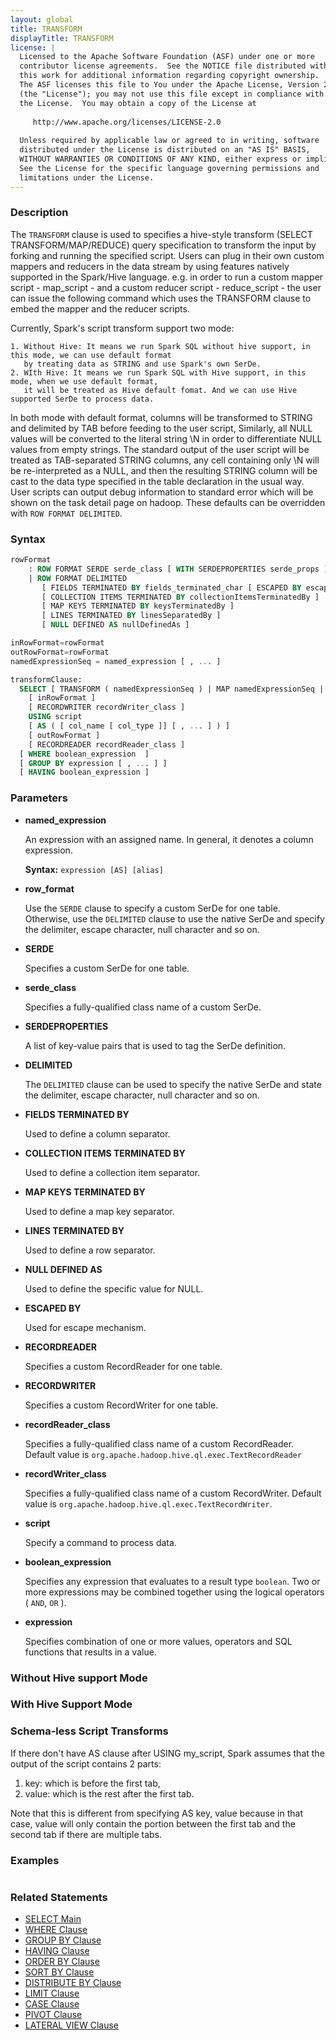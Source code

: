 ```yaml
---
layout: global
title: TRANSFORM
displayTitle: TRANSFORM
license: |
  Licensed to the Apache Software Foundation (ASF) under one or more
  contributor license agreements.  See the NOTICE file distributed with
  this work for additional information regarding copyright ownership.
  The ASF licenses this file to You under the Apache License, Version 2.0
  (the "License"); you may not use this file except in compliance with
  the License.  You may obtain a copy of the License at
 
     http://www.apache.org/licenses/LICENSE-2.0
 
  Unless required by applicable law or agreed to in writing, software
  distributed under the License is distributed on an "AS IS" BASIS,
  WITHOUT WARRANTIES OR CONDITIONS OF ANY KIND, either express or implied.
  See the License for the specific language governing permissions and
  limitations under the License.
---
```


### Description

The `TRANSFORM` clause is used to specifies a hive-style transform (SELECT TRANSFORM/MAP/REDUCE)
query specification to transform the input by forking and running the specified script. Users can
plug in their own custom mappers and reducers in the data stream by using features natively supported
in the Spark/Hive language. e.g. in order to run a custom mapper script - map_script - and a custom
reducer script - reduce_script - the user can issue the following command which uses the TRANSFORM
clause to embed the mapper and the reducer scripts.

Currently, Spark's script transform support two mode:

    1. Without Hive: It means we run Spark SQL without hive support, in this mode, we can use default format 
       by treating data as STRING and use Spark's own SerDe.
    2. WIth Hive: It means we run Spark SQL with Hive support, in this mode, when we use default format, 
       it will be treated as Hive default fomat. And we can use Hive supported SerDe to process data.

In both mode with default format, columns will be transformed to STRING and delimited by TAB before feeding
to the user script, Similarly, all NULL values will be converted to the literal string \N in order to
differentiate NULL values from empty strings. The standard output of the user script will be treated as
TAB-separated STRING columns, any cell containing only \N will be re-interpreted as a NULL, and then the
resulting STRING column will be cast to the data type specified in the table declaration in the usual way.
User scripts can output debug information to standard error which will be shown on the task detail page on hadoop.
These defaults can be overridden with `ROW FORMAT DELIMITED`.

### Syntax

```sql
rowFormat
    : ROW FORMAT SERDE serde_class [ WITH SERDEPROPERTIES serde_props ]
    | ROW FORMAT DELIMITED
       [ FIELDS TERMINATED BY fields_terminated_char [ ESCAPED BY escapedBy ] ]
       [ COLLECTION ITEMS TERMINATED BY collectionItemsTerminatedBy ]
       [ MAP KEYS TERMINATED BY keysTerminatedBy ]
       [ LINES TERMINATED BY linesSeparatedBy ]
       [ NULL DEFINED AS nullDefinedAs ]  

inRowFormat=rowFormat
outRowFormat=rowFormat
namedExpressionSeq = named_expression [ , ... ]

transformClause:
  SELECT [ TRANSFORM ( namedExpressionSeq ) | MAP namedExpressionSeq | REDUCE namedExpressionSeq ]
    [ inRowFormat ]
    [ RECORDWRITER recordWriter_class ]
    USING script
    [ AS ( [ col_name [ col_type ]] [ , ... ] ) ]
    [ outRowFormat ]
    [ RECORDREADER recordReader_class ]
  [ WHERE boolean_expression  ]
  [ GROUP BY expression [ , ... ] ]
  [ HAVING boolean_expression ]
```

### Parameters

* **named_expression**

    An expression with an assigned name. In general, it denotes a column expression.

    **Syntax:** `expression [AS] [alias]`

* **row_format**    

    Use the `SERDE` clause to specify a custom SerDe for one table. Otherwise, use the `DELIMITED` clause to use the native SerDe and specify the delimiter, escape character, null character and so on.

* **SERDE**

    Specifies a custom SerDe for one table.

* **serde_class**

    Specifies a fully-qualified class name of a custom SerDe.

* **SERDEPROPERTIES**

    A list of key-value pairs that is used to tag the SerDe definition.

* **DELIMITED**

    The `DELIMITED` clause can be used to specify the native SerDe and state the delimiter, escape character, null character and so on.
    
* **FIELDS TERMINATED BY**

    Used to define a column separator.
    
* **COLLECTION ITEMS TERMINATED BY**

    Used to define a collection item separator.
   
* **MAP KEYS TERMINATED BY**

    Used to define a map key separator.
    
* **LINES TERMINATED BY**

    Used to define a row separator.
    
* **NULL DEFINED AS**

    Used to define the specific value for NULL.
    
* **ESCAPED BY**

    Used for escape mechanism.

* **RECORDREADER**

    Specifies a custom RecordReader for one table.

* **RECORDWRITER**

    Specifies a custom RecordWriter for one table.

* **recordReader_class**

    Specifies a fully-qualified class name of a custom RecordReader. 
    Default value is `org.apache.hadoop.hive.ql.exec.TextRecordReader`

* **recordWriter_class**

    Specifies a fully-qualified class name of a custom RecordWriter. 
    Default value is `org.apache.hadoop.hive.ql.exec.TextRecordWriter`.

* **script**

    Specify a command to process data.

* **boolean_expression**

    Specifies any expression that evaluates to a result type `boolean`. Two or
    more expressions may be combined together using the logical
    operators ( `AND`, `OR` ).

* **expression**

    Specifies combination of one or more values, operators and SQL functions that results in a value.

### Without Hive support Mode

### With Hive Support Mode

### Schema-less Script Transforms

If there don't have AS clause after USING my_script, Spark assumes that the output of the script contains 2 parts:

   1. key: which is before the first tab, 
   2. value: which is the rest after the first tab.

Note that this is different from specifying AS key, value because in that case, value will only contain the portion
between the first tab and the second tab if there are multiple tabs. 

### Examples

```sql

```

### Related Statements

* [SELECT Main](sql-ref-syntax-qry-select.html)
* [WHERE Clause](sql-ref-syntax-qry-select-where.html)
* [GROUP BY Clause](sql-ref-syntax-qry-select-groupby.html)
* [HAVING Clause](sql-ref-syntax-qry-select-having.html)
* [ORDER BY Clause](sql-ref-syntax-qry-select-orderby.html)
* [SORT BY Clause](sql-ref-syntax-qry-select-sortby.html)
* [DISTRIBUTE BY Clause](sql-ref-syntax-qry-select-distribute-by.html)
* [LIMIT Clause](sql-ref-syntax-qry-select-limit.html)
* [CASE Clause](sql-ref-syntax-qry-select-case.html)
* [PIVOT Clause](sql-ref-syntax-qry-select-pivot.html)
* [LATERAL VIEW Clause](sql-ref-syntax-qry-select-lateral-view.html)
